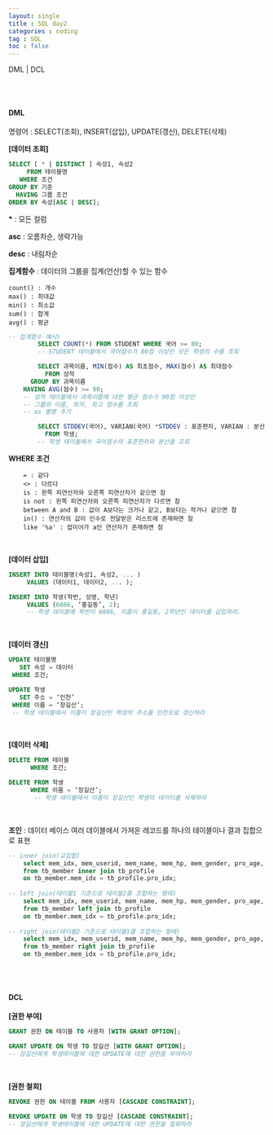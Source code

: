 ```yaml
---
layout: single
title : SQL day2
categories : coding
tag : SQL
toc : false
---
```


DML | DCL

<br>

<br>

#### DML

명령어 : SELECT(조회), INSERT(삽입), UPDATE(갱신), DELETE(삭제)

**[데이터 조회]**

```sql
SELECT [ * | DISTINCT ] 속성1, 속성2
     FROM 테이블명
   WHERE 조건
GROUP BY 기준
  HAVING 그룹 조건
ORDER BY 속성[ASC | DESC];
```

**\*** : 모든 컬럼

**asc** : 오름차순, 생략가능

**desc** : 내림차순

**집계함수** : 데이터의 그룹을 집계(언산)할 수 있는 함수

```
count() : 개수
max() : 최대값
min() : 최소값
sum() : 합계
avg() : 평균
```

```sql
-- 집계함수 예시)
		SELECT COUNT(*) FROM STUDENT WHERE 국어 >= 80;
		-- STUDENT 테이블에서 국어점수가 80점 이상인 모든 학생의 수를 조회

		SELECT 과목이름, MIN(점수) AS 최초점수, MAX(점수) AS 최대점수
		  FROM 성적
	  GROUP BY 과목이름
	HAVING AVG(점수) >= 90;
	-- 성적 테이블에서 과목이름에 대한 평균 점수가 90점 이상인 
	-- 그룹의 이름, 최저, 최고 점수를 조회
	-- as 별명 주기

		SELECT STDDEV(국어), VARIAN(국어) *STDDEV : 표준편차, VARIAN : 분산
		  FROM 학생;
		-- 학생 테이블에서 국어점수의 표준편차와 분산을 조회
```

**WHERE 조건**

```
    = : 같다
    <> : 다르다
    is : 왼쪽 피연산자와 오른쪽 피연산자가 같으면 참
    is not : 왼쪽 피연산자와 오른쪽 피연산자가 다르면 참
    between A and B : 값이 A보다는 크거나 같고, B보다는 작거나 같으면 참
    in() : 연산자의 값이 인수로 전달받은 리스트에 존재하면 참
    like '%a' : 접미어가 a인 연산자가 존재하면 참 
```

<br>

**[데이터 삽입]**

```sql
INSERT INTO 테이블명(속성1, 속성2, ... )
     VALUES (데이터1, 데이터2, ... );
```

```sql
INSERT INTO 학생(학번, 성명, 학년)
     VALUES (6866, ‘홍길동’, 2);
     -- 학생 테이블에 학번이 6866, 이름이 홍길동, 2학년인 데이터를 삽입하라.
```

<br>

**[데이터 갱신]**

```sql
UPDATE 테이블명
   SET 속성 = 데이터
 WHERE 조건;
```

```sql
UPDATE 학생
   SET 주소 = ‘인천’
 WHERE 이름 = ‘장길산’;
 -- 학생 테이블에서 이름이 장길산인 학생의 주소를 인천으로 갱신하라
```

<br>

**[데이터 삭제]**

```sql
DELETE FROM 테이블
      WHERE 조건;
```

```sql
DELETE FROM 학생
      WHERE 이름 = ‘장길산’;
       -- 학생 테이블에서 이름이 장길산인 학생의 데이터를 삭제하라
```

<br>

**조인** : 데이터 베이스 여러 데이블에서 가져온 레코드를 하나의 테이블이나 결과 집합으로 표현

```sql
-- inner join(교집합)
    select mem_idx, mem_userid, mem_name, mem_hp, mem_gender, pro_age, pro_mbti
    from tb_member inner join tb_profile
    on tb_member.mem_idx = tb_profile.pro_idx;
    
-- left join(테이블1 기준으로 테이블2를 조합하는 형태)
    select mem_idx, mem_userid, mem_name, mem_hp, mem_gender, pro_age, pro_mbti
    from tb_member left join tb_profile
    on tb_member.mem_idx = tb_profile.pro_idx;
    
-- right join(테이블2 기준으로 테이블1를 조합하는 형태)
    select mem_idx, mem_userid, mem_name, mem_hp, mem_gender, pro_age, pro_mbti
    from tb_member right join tb_profile
    on tb_member.mem_idx = tb_profile.pro_idx;
```

<br>

<br>

#### DCL

**[권한 부여]**

```sql
GRANT 권한 ON 테이블 TO 사용자 [WITH GRANT OPTION];
```

```sql
GRANT UPDATE ON 학생 TO 장길산 [WITH GRANT OPTION];
-- 장길산에게 학생테이블에 대한 UPDATE에 대한 권한을 부여하라
```

<br>

**[권한 철회]**

```sql
REVOKE 권한 ON 테이블 FROM 사용자 [CASCADE CONSTRAINT];
```

```sql
REVOKE UPDATE ON 학생 TO 장길산 [CASCADE CONSTRAINT];
-- 장길산에게 학생테이블에 대한 UPDATE에 대한 권한을 철회하라
```

